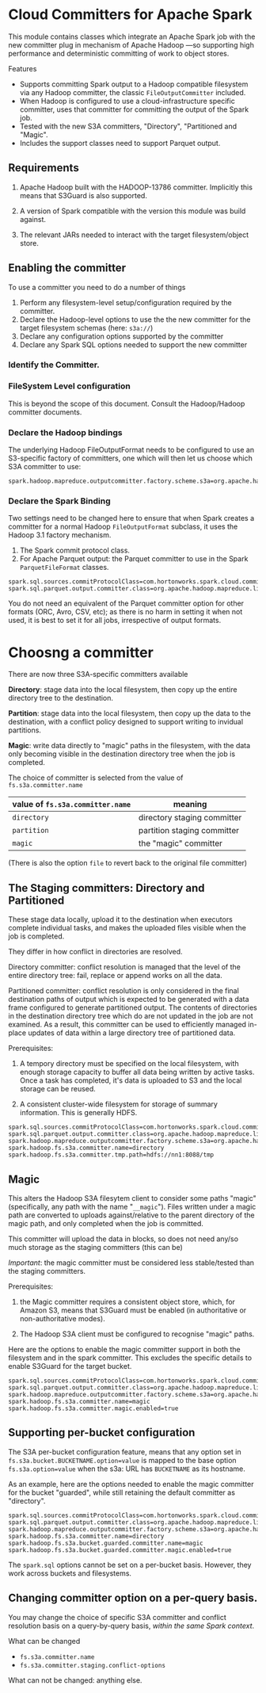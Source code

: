 <!---
  Licensed under the Apache License, Version 2.0 (the "License");
  you may not use this file except in compliance with the License.
  You may obtain a copy of the License at
  
   http://www.apache.org/licenses/LICENSE-2.0
  
  Unless required by applicable law or agreed to in writing, software
  distributed under the License is distributed on an "AS IS" BASIS,
  WITHOUT WARRANTIES OR CONDITIONS OF ANY KIND, either express or implied.
  See the License for the specific language governing permissions and
  limitations under the License. See accompanying LICENSE file.
-->

# Cloud Committers for Apache Spark


This module contains classes which integrate an Apache Spark job with
the new committer plug in mechanism of Apache Hadoop 
—so supporting high performance and deterministic
committing of work to object stores.

Features

* Supports committing Spark output to a Hadoop compatible filesystem via any
Hadoop committer, the classic `FileOutputCommitter` included.
* When Hadoop is configured to use a cloud-infrastructure specific committer,
uses that committer for committing the output of the Spark job.
* Tested with the new S3A committers, "Directory", "Partitioned and "Magic".
* Includes the support classes need to support Parquet output.


## Requirements

1. Apache Hadoop built with the HADOOP-13786 committer. Implicitly this
means that S3Guard is also supported.

2. A version of Spark compatible with the version this module was build against.

3. The relevant JARs needed to interact with the target filesystem/object store.


## Enabling the committer


To use a committer you need to do a number of things

1. Perform any filesystem-level setup/configuration required by the committer.
1. Declare the Hadoop-level options to use the the new committer for the target
filesystem schemas (here: `s3a://`)
1. Declare any configuration options supported by the committer
1. Declare any Spark SQL options needed to support the new committer

### Identify the Committer.

### FileSystem Level configuration

This is beyond the scope of this document. Consult the Hadoop/Hadoop committer
documents.

### Declare the Hadoop bindings

The underlying Hadoop FileOutputFormat needs to be configured to use an S3-specific
factory of committers, one which will then let us choose which S3A committer to
use:

```properties
spark.hadoop.mapreduce.outputcommitter.factory.scheme.s3a=org.apache.hadoop.fs.s3a.commit.S3ACommitterFactory
```


### Declare the Spark Binding

Two settings need to be changed here to ensure that when Spark creates a committer
for a normal Hadoop `FileOutputFormat` subclass, it uses the Hadoop 3.1 factory
mechanism.

1. The Spark commit protocol class.
1. For Apache Parquet output: the Parquet committer to use in the Spark `ParquetFileFormat`
classes. 

```properties
spark.sql.sources.commitProtocolClass=com.hortonworks.spark.cloud.commit.PathOutputCommitProtocol
spark.sql.parquet.output.committer.class=org.apache.hadoop.mapreduce.lib.output.BindingPathOutputCommitter
```

You do not need an equivalent of the Parquet committer option for other formats
(ORC, Avro, CSV, etc); as there is no harm in setting it when not used, it is 
best to set it for all jobs, irrespective of output formats.



# Choosng a committer

There are now three S3A-specific committers available

**Directory**: stage data into the local filesystem, then copy up the entire
directory tree to the destination.

**Partition**: stage data into the local filesystem, then copy up the data
to the destination, with a conflict policy designed to support writing to 
invidual partitions.

**Magic**: write data directly to "magic" paths in the filesystem, with
the data only becoming visible in the destination directory tree when
the job is completed.


The choice of committer is selected from the value of `fs.s3a.committer.name`

| value of `fs.s3a.committer.name` |  meaning |
|--------|---------|
| `directory` | directory staging committer |
| `partition` | partition staging committer |
| `magic` | the "magic" committer |


(There is also the option `file` to revert back
to the original file committer)


## The Staging committers: Directory and Partitioned

These stage data locally, upload it to the destination when executors
complete individual tasks, and makes the uploaded files visible when the
job is completed. 

They differ in how conflict in directories are resolved. 

Directory committer: conflict resolution is managed that the level of the
entire directory tree: fail, replace or append works on all the data.

Partitioned committer: conflict resolution is only considered in the final
destination paths of output which is expected to be generated with
a data frame configured to generate partitioned output. The contents
of directories in the destination directory tree which do are not updated
in the job are not examined. As a result, this committer can be used to
efficiently managed in-place updates of data within a large directory
tree of partitioned data.

Prerequisites: 

1. A tempory directory must be specified on the local filesystem, with enough
storage capacity to buffer all data being written by active tasks. Once
a task has completed, it's data is uploaded to S3 and the local storage can
be reused.

1. A consistent cluster-wide filesystem for storage of summary information.
This is generally HDFS. 


```properties
spark.sql.sources.commitProtocolClass=com.hortonworks.spark.cloud.commit.PathOutputCommitProtocol
spark.sql.parquet.output.committer.class=org.apache.hadoop.mapreduce.lib.output.BindingPathOutputCommitter
spark.hadoop.mapreduce.outputcommitter.factory.scheme.s3a=org.apache.hadoop.fs.s3a.commit.S3ACommitterFactory
spark.hadoop.fs.s3a.committer.name=directory
spark.hadoop.fs.s3a.committer.tmp.path=hdfs://nn1:8088/tmp
```

## Magic

This alters the Hadoop S3A filesytem client to consider some paths "magic"
(specifically, any path with the name "`__magic`"). Files written under a magic
path are converted to uploads against/relative to the parent directory of the
magic path, and only completed when the job is committed.

This committer will upload the data in blocks, so does not need
any/so much storage as the staging committers (this can be)


*Important*: the magic committer must be considered less stable/tested than
the staging committers.

Prerequisites: 

1. the Magic committer requires a consistent object store, which, for
Amazon S3, means that S3Guard must be enabled (in authoritative or non-authoritative modes).

1. The Hadoop S3A client must be configured to recognise "magic" paths.

Here are the options to enable the magic committer support in both the filesystem
and in the spark committer. This excludes the specific details to enable
S3Guard for the target bucket.

```properties
spark.sql.sources.commitProtocolClass=com.hortonworks.spark.cloud.commit.PathOutputCommitProtocol
spark.sql.parquet.output.committer.class=org.apache.hadoop.mapreduce.lib.output.BindingPathOutputCommitter
spark.hadoop.mapreduce.outputcommitter.factory.scheme.s3a=org.apache.hadoop.fs.s3a.commit.S3ACommitterFactory
spark.hadoop.fs.s3a.committer.name=magic
spark.hadoop.fs.s3a.committer.magic.enabled=true
```



## Supporting per-bucket configuration


The S3A per-bucket configuration feature, means that any option set in `fs.s3a.bucket.BUCKETNAME.option=value`
is mapped to the base option `fs.s3a.option=value` when the s3a: URL has `BUCKETNAME` as its
hostname.


As an example, here are the options needed to enable the magic committer for
the bucket "guarded", while still retaining the default committer as "directory".

```properties
spark.sql.sources.commitProtocolClass=com.hortonworks.spark.cloud.commit.PathOutputCommitProtocol
spark.sql.parquet.output.committer.class=org.apache.hadoop.mapreduce.lib.output.BindingPathOutputCommitter
spark.hadoop.mapreduce.outputcommitter.factory.scheme.s3a=org.apache.hadoop.fs.s3a.commit.S3ACommitterFactory
spark.hadoop.fs.s3a.committer.name=directory
spark.hadoop.fs.s3a.bucket.guarded.committer.name=magic
spark.hadoop.fs.s3a.bucket.guarded.committer.magic.enabled=true
```

The `spark.sql` options cannot be set on a per-bucket basis. However, they work across
buckets and filesystems.

## Changing committer option on a per-query basis.

You may change the choice of specific S3A committer and conflict resolution
basis on a query-by-query basis, *within the same Spark context*.

What can be changed


* `fs.s3a.committer.name`
* `fs.s3a.committer.staging.conflict-options`


What can not be changed: anything else.
